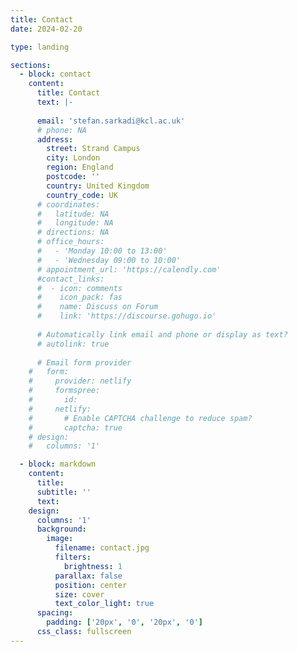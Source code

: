 ```yaml
---
title: Contact
date: 2024-02-20

type: landing

sections:
  - block: contact
    content:
      title: Contact
      text: |-
        
      email: 'stefan.sarkadi@kcl.ac.uk'
      # phone: NA
      address:
        street: Strand Campus
        city: London
        region: England
        postcode: ''
        country: United Kingdom
        country_code: UK
      # coordinates:
      #   latitude: NA
      #   longitude: NA
      # directions: NA
      # office_hours:
      #   - 'Monday 10:00 to 13:00'
      #   - 'Wednesday 09:00 to 10:00'
      # appointment_url: 'https://calendly.com'
      #contact_links:
      #  - icon: comments
      #    icon_pack: fas
      #    name: Discuss on Forum
      #    link: 'https://discourse.gohugo.io'
    
      # Automatically link email and phone or display as text?
      # autolink: true
    
      # Email form provider
    #   form:
    #     provider: netlify
    #     formspree:
    #       id:
    #     netlify:
    #       # Enable CAPTCHA challenge to reduce spam?
    #       captcha: true
    # design:
    #   columns: '1'

  - block: markdown
    content:
      title:
      subtitle: ''
      text:
    design:
      columns: '1'
      background:
        image: 
          filename: contact.jpg
          filters:
            brightness: 1
          parallax: false
          position: center
          size: cover
          text_color_light: true
      spacing:
        padding: ['20px', '0', '20px', '0']
      css_class: fullscreen
---
```


